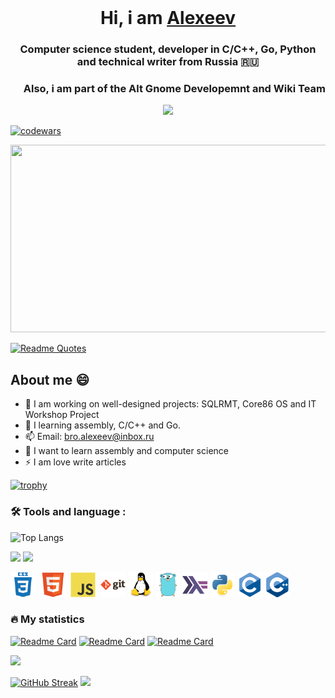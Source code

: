 <img src="https://komarev.com/ghpvc/?username=alexeev-engineer&style=flat-square&color=blue" alt=""/>

<h1 align="center">Hi, i am <a href="https://t.me/alexeev_dev" target="_blank">Alexeev</a> 
<h3 align="center">Computer science student, developer in C/C++, Go, Python and technical writer from Russia 🇷🇺</h3>
<h3 align="right">Also, i am part of the Alt Gnome Developemnt and Wiki Team</h3>

<p align='center'><img src="https://readme-typing-svg.herokuapp.com?color=%2336BCF7&lines=Developer+Designer+Writer"/></p>

[![codewars](https://www.codewars.com/users/alexeev-engineer/badges/large)](https://www.codewars.com/users/alexeev-engineer)

<div align="center">
  <img src="https://media.giphy.com/media/dWesBcTLavkZuG35MI/giphy.gif" width="600" height="300"/>
</div>

[![Readme Quotes](https://quotes-github-readme.vercel.app/api?type=horizontal&theme=dark)](https://github.com/piyushsuthar/github-readme-quotes)

## About me 😄

- 🔭 I am working on well-designed projects: SQLRMT, Core86 OS and IT Workshop Project
- 🌱 I learning assembly, C/C++ and Go.
- 📫 Email: bro.alexeev@inbox.ru
- 🤔 I want to learn assembly and computer science
- :zap: I am love write articles

[![trophy](https://github-profile-trophy.vercel.app/?username=alexeev-engineer)](https://github.com/ryo-ma/github-profile-trophy)

### :hammer_and_wrench: Tools and language :

![Top Langs](https://github-readme-stats.vercel.app/api/top-langs/?username=alexeev-engineer&hide=css,html)

![](https://github-profile-summary-cards.vercel.app/api/cards/most-commit-language?username=alexeev-engineer)
![](https://github-profile-summary-cards.vercel.app/api/cards/repos-per-language?username=alexeev-engineer)

<div>
  <img src="https://github.com/devicons/devicon/blob/master/icons/css3/css3-plain-wordmark.svg"  title="CSS3" alt="CSS" width="40" height="40"/>&nbsp;
  <img src="https://github.com/devicons/devicon/blob/master/icons/html5/html5-original.svg" title="HTML5" alt="HTML" width="40" height="40"/>&nbsp;
  <img src="https://github.com/devicons/devicon/blob/master/icons/javascript/javascript-original.svg" title="JavaScript" alt="JavaScript" width="40" height="40"/>&nbsp;
  <img src="https://github.com/devicons/devicon/blob/master/icons/git/git-original-wordmark.svg" title="Git" **alt="Git" width="40" height="40"/>
  <img src="https://github.com/devicons/devicon/blob/master/icons/linux/linux-original.svg" title="Linux" **alt="Linux" width="40" height="40"/>
  <img src="https://github.com/devicons/devicon/blob/master/icons/go/go-original.svg" title="GoLang" **alt="GoLang" width="40" height="40"/>
  <img src="https://github.com/devicons/devicon/blob/master/icons/haskell/haskell-original.svg" title="Haskell" **alt="Haskell" width="40" height="40"/>
  <img src="https://github.com/devicons/devicon/blob/master/icons/python/python-original.svg" title="Python" **alt="Python" width="40" height="40"/>
  <img src="https://github.com/devicons/devicon/blob/master/icons/c/c-original.svg" title="C" **alt="C" width="40" height="40"/>
  <img src="https://github.com/devicons/devicon/blob/master/icons/cplusplus/cplusplus-original.svg" title="C++" **alt="C++" width="40" height="40"/>
</div>

### :fire: My statistics

[![Readme Card](https://github-readme-stats.vercel.app/api/pin/?username=alexeev-engineer&repo=zennet)](https://github.com/alexeev-engineer/aiocryptogram)
[![Readme Card](https://github-readme-stats.vercel.app/api/pin/?username=alexeev-engineer&repo=SQLRMT)](https://github.com/alexeev-engineer/zennet)
[![Readme Card](https://github-readme-stats.vercel.app/api/pin/?username=alexeev-engineer&repo=linutils)](https://github.com/alexeev-engineer/linutils)

![](https://github-profile-summary-cards.vercel.app/api/cards/profile-details?username=alexeev-engineer)

[![GitHub Streak](https://github-readme-streak-stats.herokuapp.com/?user=alexeev-engineer&locale=ru&mode=weekly)](https://git.io/streak-stats) ![](https://github-profile-summary-cards.vercel.app/api/cards/stats?username=alexeev-engineer)
